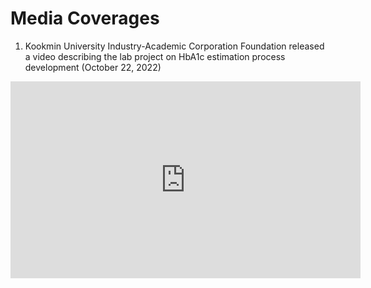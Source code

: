 # Media Coverages

1. Kookmin University Industry-Academic Corporation Foundation released a video describing the lab project on HbA1c estimation process development (October 22, 2022)

<div align="center"><iframe width="560" height="315" src="https://www.youtube.com/embed/2dwM2-_oom4" title="YouTube video player" frameborder="0" allow="accelerometer; autoplay; clipboard-write; encrypted-media; gyroscope; picture-in-picture; web-share" allowfullscreen></iframe> </div>